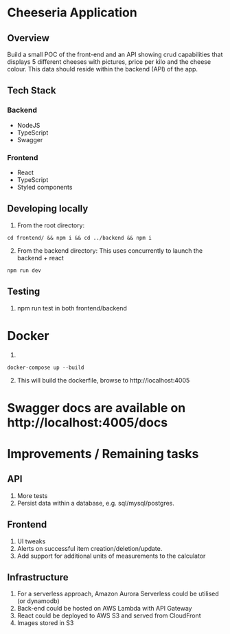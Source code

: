 # Cheeseria Application

## Overview

Build a small POC of the front-end and an API showing crud capabilities that displays 5
different cheeses with pictures, price per kilo and the cheese colour. This data should reside
within the backend (API) of the app.

## Tech Stack

### Backend

- NodeJS
- TypeScript
- Swagger

### Frontend

- React
- TypeScript
- Styled components

## Developing locally

1. From the root directory:

```
cd frontend/ && npm i && cd ../backend && npm i
```

2. From the backend directory: This uses concurrently to launch the backend + react

```
npm run dev
```

## Testing

1. npm run test in both frontend/backend

# Docker

1.

```
docker-compose up --build
```

2. This will build the dockerfile, browse to http://localhost:4005

# Swagger docs are available on http://localhost:4005/docs

# Improvements / Remaining tasks

## API

1. More tests
2. Persist data within a database, e.g. sql/mysql/postgres.

## Frontend

1. UI tweaks
2. Alerts on successful item creation/deletion/update.
3. Add support for additional units of measurements to the calculator

## Infrastructure

1. For a serverless approach, Amazon Aurora Serverless could be utilised (or dynamodb)
2. Back-end could be hosted on AWS Lambda with API Gateway
3. React could be deployed to AWS S3 and served from CloudFront
4. Images stored in S3
